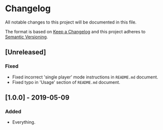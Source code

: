 # Changelog
All notable changes to this project will be documented in this file.

The format is based on [Keep a Changelog](http://keepachangelog.com/) and this project adheres to [Semantic Versioning](http://semver.org/).

## [Unreleased]

### Fixed
- Fixed incorrect 'single player' mode instructions in `README.md` document.
- Fixed typo in 'Usage' section of `README.md` document.

## [1.0.0] - 2019-05-09

### Added
- Everything.
